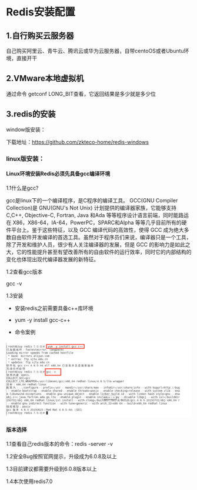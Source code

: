 #  Redis安装配置

## 1.自行购买云服务器

自己购买阿里云、青牛云、腾讯云或华为云服务器，自带centoOS或者Ubuntu环境，直接开干

## 2.VMware本地虚拟机

通过命令 getconf LONG_BIT查看，它返回结果是多少就是多少位

## 3.redis的安装

window版安装：

下载地址：https://github.com/zkteco-home/redis-windows

### linux版安装：

#### Linux环境安装Redis必须先具备gcc编译环境

1.1什么是gcc?

gcc是linux下的一个编译程序，是C程序的编译工具。
GCC(GNU Compiler Collection)是 GNU(GNU's Not Unix) 计划提供的编译器家族，它能够支持 C,C++, Objective-C, Fortran, Java 和Ada 等等程序设计语言前端，同时能路运在 X86，X86-64，IA-64，PowerPC，SPARC和Alpha 等等几乎目前所有的硬件平台上。鉴于这些特征，以及 GCC 编译代码的高效性，使得 GCC 成为绝大多数自由软件开发编译的首选工具。虽然对于程序员们来说，编译器只是一个工具，除了开发和维护人员，很少有人关注编译器的发展，但是 GCC 的影响力是如此之大，它的性能提升甚至有望改善所有的自由软件的运行效率，同时它的内部结构的变化也体现出现代编译器发展的新特征。

1.2查看gcc版本

gcc -v

1.3安装

- 安装redis之前需要具备c++库环境

- yum -y install gcc-c++

- 命令案例

![](images/1.gcc安装.png)

#### 版本选择

1.1查看自己redis版本的命令：redis -server -v

1.2安全Bug按照官网提示，升级成为6.0.8及以上

1.3目前建议都需要升级到6.0.8版本以上

1.4本次使用redis7.0





